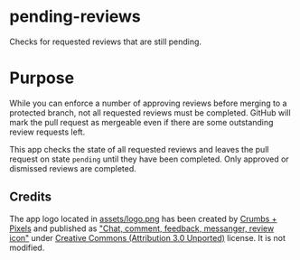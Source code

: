 # pending-reviews

Checks for requested reviews that are still pending.

# Purpose

While you can enforce a number of approving reviews before merging to a protected branch, not all requested reviews must be completed. GitHub will mark the pull request as mergeable even if there are some outstanding review requests left.

This app checks the state of all requested reviews and leaves the pull request on state `pending` until they have been completed. Only approved or dismissed reviews are completed.

## Credits

The app logo located in [assets/logo.png](assets/logo.png) has been created by [Crumbs + Pixels](https://www.iconfinder.com/crumbsandpixels) and published as ["Chat, comment, feedback, messanger, review icon"](https://www.iconfinder.com/icons/1076760/chat_comment_feedback_messanger_review_icon#size=256) under [Creative Commons (Attribution 3.0 Unported)](https://creativecommons.org/licenses/by/3.0/) license. It is not modified.
